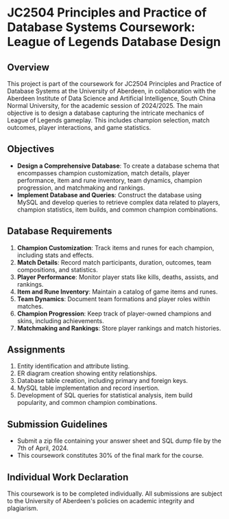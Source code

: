 # JC2504 Principles and Practice of Database Systems Coursework: League of Legends Database Design

## Overview

This project is part of the coursework for JC2504 Principles and Practice of Database Systems at the University of Aberdeen, in collaboration with the Aberdeen Institute of Data Science and Artificial Intelligence, South China Normal University, for the academic session of 2024/2025. The main objective is to design a database capturing the intricate mechanics of League of Legends gameplay. This includes champion selection, match outcomes, player interactions, and game statistics.

## Objectives

- **Design a Comprehensive Database**: To create a database schema that encompasses champion customization, match details, player performance, item and rune inventory, team dynamics, champion progression, and matchmaking and rankings.
- **Implement Database and Queries**: Construct the database using MySQL and develop queries to retrieve complex data related to players, champion statistics, item builds, and common champion combinations.

## Database Requirements

1. **Champion Customization**: Track items and runes for each champion, including stats and effects.
2. **Match Details**: Record match participants, duration, outcomes, team compositions, and statistics.
3. **Player Performance**: Monitor player stats like kills, deaths, assists, and rankings.
4. **Item and Rune Inventory**: Maintain a catalog of game items and runes.
5. **Team Dynamics**: Document team formations and player roles within matches.
6. **Champion Progression**: Keep track of player-owned champions and skins, including achievements.
7. **Matchmaking and Rankings**: Store player rankings and match histories.

## Assignments

1. Entity identification and attribute listing.
2. ER diagram creation showing entity relationships.
3. Database table creation, including primary and foreign keys.
4. MySQL table implementation and record insertion.
5. Development of SQL queries for statistical analysis, item build popularity, and common champion combinations.

## Submission Guidelines

- Submit a zip file containing your answer sheet and SQL dump file by the 7th of April, 2024.
- This coursework constitutes 30% of the final mark for the course.

## Individual Work Declaration

This coursework is to be completed individually. All submissions are subject to the University of Aberdeen's policies on academic integrity and plagiarism.